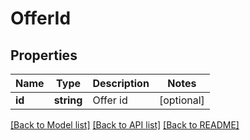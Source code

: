 # OfferId

## Properties
Name | Type | Description | Notes
------------ | ------------- | ------------- | -------------
**id** | **string** | Offer id | [optional] 

[[Back to Model list]](../../README.md#documentation-for-models) [[Back to API list]](../../README.md#documentation-for-api-endpoints) [[Back to README]](../../README.md)

